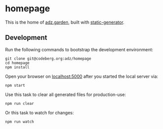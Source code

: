 # homepage

This is the home of [adz.garden](https://adz.garden), built with [static-generator](https://github.com/adzialocha/static-generator).

## Development

Run the following commands to bootstrap the development environment:

```
git clone git@codeberg.org:adz/homepage
cd homepage
npm install
```

Open your browser on [localhost:5000](http://localhost:5000) after you started the local server via:

    npm start

Use this task to clear all generated files for production-use:

    npm run clear

Or this task to watch for changes:

    npm run watch
